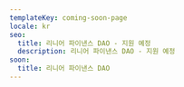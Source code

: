 ```yaml
---
templateKey: coming-soon-page
locale: kr
seo:
  title: 리니어 파이낸스 DAO - 지원 예정
  description: 리니어 파이낸스 DAO - 지원 예정
soon:
  title: 리니어 파이낸스 DAO
---
```

